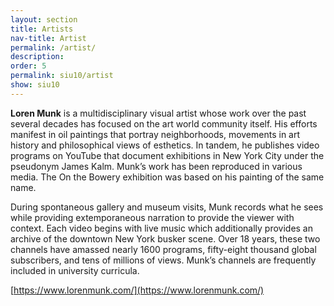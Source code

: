 ```yaml
---
layout: section
title: Artists
nav-title: Artist
permalink: /artist/
description:
order: 5
permalink: siu10/artist
show: siu10
---
```


**Loren Munk** is a multidisciplinary visual artist whose work over the past several decades has focused on the art world community itself. His efforts manifest in oil paintings that portray neighborhoods, movements in art history and philosophical views of esthetics. In tandem, he publishes video programs on YouTube that document exhibitions in New York City under the pseudonym James Kalm. Munk’s work has been reproduced in various media. The On the Bowery exhibition was based on his painting of the same name.

During spontaneous gallery and museum visits, Munk records what he sees while providing extemporaneous narration to provide the viewer with context. Each video begins with live music which additionally provides an archive of the downtown New York busker scene. Over 18 years, these two channels have amassed nearly 1600 programs, fifty-eight thousand global subscribers, and tens of millions of views. Munk’s channels are frequently included in university curricula.

[https://www.lorenmunk.com/](https://www.lorenmunk.com/)
